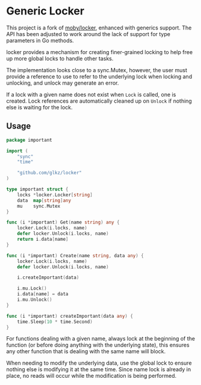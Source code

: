 Generic Locker
==============

This project is a fork of [moby/locker](https://github.com/moby/locker), 
enhanced with generics support. The API has been adjusted to work around the
lack of support for type parameters in Go methods.


locker provides a mechanism for creating finer-grained locking to help
free up more global locks to handle other tasks.

The implementation looks close to a sync.Mutex, however, the user must provide a
reference to use to refer to the underlying lock when locking and unlocking,
and unlock may generate an error.

If a lock with a given name does not exist when `Lock` is called, one is
created.
Lock references are automatically cleaned up on `Unlock` if nothing else is
waiting for the lock.


## Usage

```go
package important

import (
	"sync"
	"time"

	"github.com/glkz/locker"
)

type important struct {
	locks *locker.Locker[string]
	data  map[string]any
	mu    sync.Mutex
}

func (i *important) Get(name string) any {
	locker.Lock(i.locks, name)
	defer locker.Unlock(i.locks, name)
	return i.data[name]
}

func (i *important) Create(name string, data any) {
	locker.Lock(i.locks, name)
	defer locker.Unlock(i.locks, name)

	i.createImportant(data)

	i.mu.Lock()
	i.data[name] = data
	i.mu.Unlock()
}

func (i *important) createImportant(data any) {
	time.Sleep(10 * time.Second)
}
```

For functions dealing with a given name, always lock at the beginning of the
function (or before doing anything with the underlying state), this ensures any
other function that is dealing with the same name will block.

When needing to modify the underlying data, use the global lock to ensure nothing
else is modifying it at the same time.
Since name lock is already in place, no reads will occur while the modification
is being performed.


